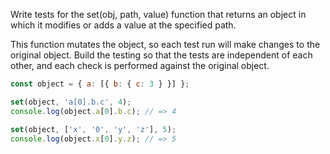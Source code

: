 Write tests for the set(obj, path, value) function that returns an object in which it modifies or adds a value at the specified path.

This function mutates the object, so each test run will make changes to the original object. Build the testing so that the tests are independent of each other, and each check is performed against the original object.

```javascript
const object = { a: [{ b: { c: 3 } }] };

set(object, 'a[0].b.c', 4);
console.log(object.a[0].b.c); // => 4

set(object, ['x', '0', 'y', 'z'], 5);
console.log(object.x[0].y.z); // => 5
```